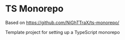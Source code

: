 # TS Monorepo

Based on https://github.com/NiGhTTraX/ts-monorepo/

Template project for setting up a TypeScript monorepo
